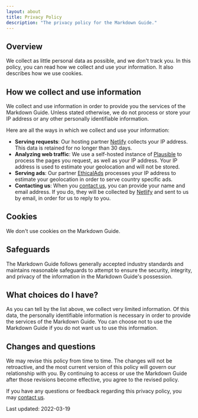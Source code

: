 ```yaml
---
layout: about
title: Privacy Policy
description: "The privacy policy for the Markdown Guide."
---
```


## Overview

We collect as little personal data as possible, and we don't track you. In this policy, you can read how we collect and use your information. It also describes how we use cookies.

## How we collect and use information

We collect and use information in order to provide you the services of the Markdown Guide. Unless stated otherwise, we do not process or store your IP address or any other personally identifiable information.

Here are all the ways in which we collect and use your information:

- **Serving requests**: Our hosting partner [Netlify](https://www.netlify.com/) collects your IP address. This data is retained for no longer than 30 days.
- **Analyzing web traffic**: We use a self-hosted instance of [Plausible](https://plausible.io/) to process the pages you request, as well as your IP address. Your IP address is used to estimate your geolocation and will not be stored.
- **Serving ads**: Our partner [EthicalAds](https://www.ethicalads.io/) processes your IP address to estimate your geolocation in order to serve country specific ads.
- **Contacting us**: When you [contact us](contact.md), you can provide your name and email address. If you do, they will be collected by [Netlify](https://www.netlify.com/) and sent to us by email, in order for us to reply to you.

## Cookies

We don't use cookies on the Markdown Guide.

## Safeguards

The Markdown Guide follows generally accepted industry standards and maintains reasonable safeguards to attempt to ensure the security, integrity, and privacy of the information in the Markdown Guide's possession.

## What choices do I have?

As you can tell by the list above, we collect very limited information. Of this data, the personally identifiable information is necessary in order to provide the services of the Markdown Guide. You can choose not to use the Markdown Guide if you do not want us to use this information.

## Changes and questions

We may revise this policy from time to time. The changes will not be retroactive, and the most current version of this policy will govern our relationship with you. By continuing to access or use the Markdown Guide after those revisions become effective, you agree to the revised policy.

If you have any questions or feedback regarding this privacy policy, you may [contact us](contact.md).

Last updated: 2022-03-19
